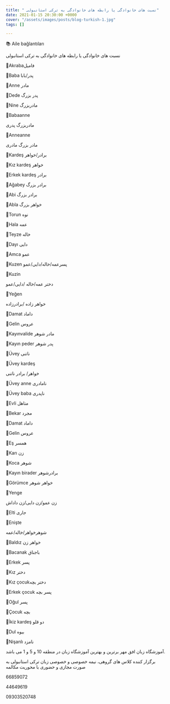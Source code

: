 ```yaml
---
title: " نسبت های خانوادگی یا رابطه های خانوادگی به ترکی استانبولی"
date: 2021-01-15 20:30:00 +0000
cover: "/assets/images/posts/blog-turkish-1.jpg"
tags: []

---
```

📚 Aile bağlantıları

نسبت های خانوادگی یا رابطه های خانوادگی به ترکی استانبولی

🔷Akrabaفامیل

🔷Baba پدر/بابا

🔷Anne مادر

🔷Dede پدر بزرگ

🔷Nine مادربزرگ

🔷Babaanne

مادربزرگ پدری

🔷Anneanne

مادر بزرگ مادری

🔷Kardeş برادر/خواهر

🔷Kız kardeş خواهر

🔷Erkek kardeş برادر

🔷Ağabey  برادر بزرگ

🔷Abi برادر بزرگ

🔷Abla خواهر بزرگ

🔷Torun  نوه

🔷Hala  عمه

🔷Teyze خاله

🔷Dayı دایی

🔷Amca عمو

🔷Kuzen  پسرعمه/خاله/دایی/عمو

🔷Kuzin

دختر عمه/خاله /دایی/عمو

🔷Yeğen

خواهر زاده /برادرزاده

🔶Damat داماد

🔶Gelin عروس

🔶Kayınvalide مادر شوهر

🔶Kayın peder پدر شوهر

🔶Üvey ناتنی

🔶Üvey kardeş

خواهر/ برادر ناتنی

🔶Üvey anne نامادری

🔶Üvey baba ناپدری

🔷Evli متاهل

🔷Bekar مجرد

🔷Damat  داماد

🔷Gelin عروس

🔷Eş همسر

🔷Karı زن

🔷Koca شوهر

🔷Kayın birader برادرشوهر

🔷Görümce خواهر شوهر

🔷Yenge

زن عمو/زن دایی/زن داداش

🔷Elti جاری

🔷Enişte

شوهرخواهر/خاله/عمه

🔷Baldız خواهر زن

🔷Bacanak باجناق

🔶Erkek پسر

🔶Kız دختر

🔶Kız çocukدختر بچه

🔶Erkek çocuk پسر بچه

🔶Oğul پسر

🔶Çocuk بچه

🔶İkiz kardeş دو قلو

🔶Dul بیوه

🔶Nişanlı نامزد

آموزشگاه زبان افق مهر برترین و بهترین آموزشگاه زبان در منطقه 10 و 5 و 1 می باشد.

برگزار کننده کلاس های گروهی، نیمه خصوصی و خصوصی زبان ترکی استانبولی به صورت مجازی و حضوری با محوریت مکالمه

66859072

44649619

09303520748